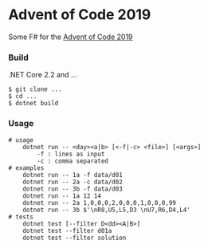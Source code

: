# Advent of Code 2019

Some F# for the [Advent of Code 2019](https://adventofcode.com/2019)

### Build

.NET Core 2.2 and ...

```
$ git clone ...
$ cd ...
$ dotnet build
```

### Usage

```
# usage
    dotnet run -- <day><a|b> [<-f|-c> <file>] [<args>]
        -f : lines as input
        -c : comma separated
# examples
    dotnet run -- 1a -f data/d01
    dotnet run -- 2a -c data/d02
    dotnet run -- 3b -f data/d03
    dotnet run -- 1a 12 14
    dotnet run -- 2a 1,0,0,0,2,0,0,0,1,0,0,0,99
    dotnet run -- 3b $'\nR8,U5,L5,D3 \nU7,R6,D4,L4'
# tests
    dotnet test [--filter D<dd><A|B>]
    dotnet test --filter d01a
    dotnet test --filter solution
```
